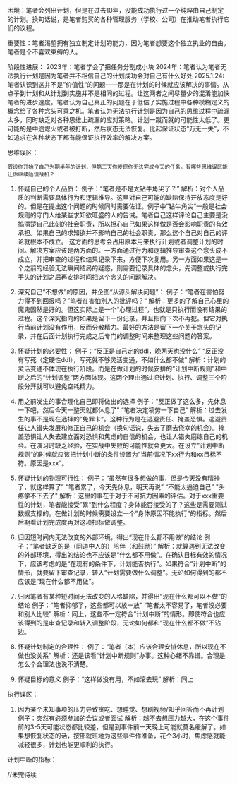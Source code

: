 困境：笔者会列出计划，但是在过去10年，没能成功执行过一个纯粹由自己制定的计划。换句话说，是笔者购买的各种管理服务（学校、公司）在推动笔者执行它们的议程。

重要性：笔者渴望拥有独立制定计划的能力，因为笔者想要这个独立执业的自由。笔者是个不喜欢束缚的人。

阶段性进展：
2023年：笔者学会了把任务分割成小块
2024年：笔者认为笔者无法执行计划是因为笔者并不相信自己的计划成功会对自己有什么好处
2025.1.24: 笔者认识到这并不是”价值性“的问题——那是在计划的时候就应该解决的事情。从点子到计划和从计划到实施并不是相同的过程。让这两者之间尽量少的混淆能加快笔者的进步速度。笔者认为自己真正的问题在于低估了实施过程中各种模糊定义的概念给了各种念头可乘之机。笔者认为无法执行计划是因为自己的思维过程中疏漏太多，同时缺乏对各种思维上疏漏的应对策略。计划一蹴而就的可能性太低了。更可能的是中途熄火或者被打断，然后状态无法恢复。比起保证状态“万无一失”，不如追求在各种状态下都有能保证执行效率的解决方案。

思维误区：

	假设你开始了自己为期半年的计划，但第三天你发现你无法完成今天的任务。有哪些思维误区能让你继续贻误战机？

1. 怀疑自己的个人品质：
   例子：“笔者是不是太钻牛角尖了？”
   解析：对个人品质的判断需要具体行为和逻辑推导。这里对自己可能的缺陷保持开放态度是好的。但是在提出这个问题的时候同时需要佐证。例子中”钻牛角尖“一般是社会规则的守门人给某些求知欲旺盛的人的告诫。笔者自己这样评论自己主要是没搞清楚自己此刻的社会职责，所以担心自己如果这样做是否会影响职责的有效承担。如果自己的求知欲并不影响自己的社会职责，那么这个自己对自己的评论就根本不成立。
   这方面的思考会占用原本用来执行计划或者调整计划的时间。解决方案应该是两方面的。一方面通过行为和逻辑推导审查这个念头成不成立，并把审查的过程和结果记录下来，方便下次复用。另一方面如果这是一个之前的经验无法瞬间结局的疑惑，则需要记录具体的念头，先调整或执行完手头的计划之后再安排时间把这个念头的问题解决。
   
2. 深究自己“不想做”的原因，并企图“从源头解决问题”：
   例子：“笔者在害怕努力得不到回报吗？”笔者在害怕别人的批评吗？“
   解析：更多的了解自己心里的魔鬼固然是好的。但这实际上是一个“心理过程”，也就是只执行而没有结果的过程。这个深究指向的如果是留下一份记录，并且指向下次不再犯。但它对执行当前计划没有作用，反而分散精力。最好的方法是留下一个关于念头的记录，并在后面计划执行完成之后专门的调整时间来整理这些问题的答案。
   
3. 怀疑计划的必要性：
   例子：“反正是自己定的ddl，晚两天也没什么” “反正没有写死（定硬性ddl），写死就不够灵活变通，不如什么都不做”
   解析：计划的灵活变通不体现在执行阶段。而是在做计划的时候安排的“计划中断规则”和中断之后的“计划调整”两方面体现。这两个理由通过把计划、执行、调整三个阶段分开就可以避免空耗精力。
   
4. 用之前发生的事合理化自己即将做出的选择
   例子：“反正做了这么多，先休息一下吧，然后今天一整天就都休息了” “笔者决定犒劳一下自己”
   解析：过去发生的事不是现在选择的”免罪卡“。这种行为是在逃避责任、掩盖恐惧。逃避责任让人错失发展和修正自己的机会（换句话说，失去了磨去侥幸的机会）。掩盖恐惧让人失去建立面对恐惧和焦虑的自信的机会，也让人错失磨练自己的机会。在演习时缺乏经验，在实战中失败的可能性就会更大。在设立”计划中断规则“的时候就应该把计划中断的条件设置为”当前情况下xx行为和xx目标不符。原因是xxx“。
   
5. 怀疑计划的物理可行性：
   例子：“虽然有很多想做的事，但是今天没有精神了，就这样算了” “笔者累了，今天先休息，明天再说” “不能太逼迫自己” "头疼学不下去了"
   解析：这里的事在于对于不可抗力因素的评估。对于xxx重要性的计划，笔者能接受”累“到什么程度？身体能否接受的了？这些是需要测试数据支撑的。在做计划的时候需要设立一个”身体原因不能执行”的指标。然后后期看计划完成度再对这项指标做调整。
   
6. 归因短时间内无法改变的外部环境，得出“现在什么都不用做”的结论
   例子：“笔者缺乏的是（同道中人的）陪伴（和鼓励）”
   解析：就算遇到无法改变的外部环境，得出的结论也不应该是“什么都不用做”。在确认目标有效的情况下，应该考虑的是“在现有的条件下，计划能否执行”。如果符合“计划中断”的情形，就要留下审查记录，转入“计划需要做什么调整”。无论如何得到的都不应该是“现在什么都不用做”。
   
7. 归因笔者有某种短时间无法改变的人格缺陷，并得出“现在什么都可以不做”的结论
   例子：“笔者抑郁了，这些都可以放一放” “笔者太不容易了，笔者没必要和别人比较” 
   解析：同上，这些不一定符合“计划中断”的情形。即使符合也应该得到的是审查记录和转入调整阶段，无论如何都和“现在什么都不做”不沾边。
   
8. 怀疑计划制定的合理性：
   例子：“笔者（本）应该合理安排休息，所以现在不做也没关系”
   解析：还是该看“计划中断规则”办事。这种心绪不靠谱。合理是怎么个合理法也说不清楚。
   
9. 怀疑目标的意义
   例子：“这样做没有用，不如滚去玩”
   解析：同上


执行误区：
1. 因为某个未知事项的压力导致贪吃、想睡觉、想刷视频/知乎回答而不再计划
   例子：突然有必须参加的会议或者面试
   解析：越不去想压力越大，在这个事件前的3-5天可能状态都比较差，但是到事件前一天晚上可能就莫名缓解了。如果想恢复状态的话，按部就班地为这些事件作准备，花个3小时，焦虑感就能减轻很多，计划也能更顺利的执行。

计划中断的指标：


//未完待续


